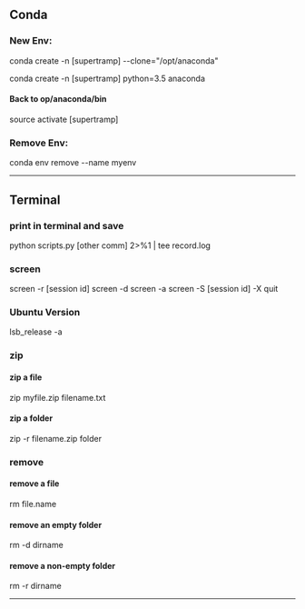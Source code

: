 ## Conda

### New Env:
conda create -n [supertramp] --clone="/opt/anaconda"

conda create -n [supertramp] python=3.5 anaconda

#### Back to op/anaconda/bin
source activate [supertramp]

### Remove Env:

conda env remove --name myenv

--------------------------------------------------------------
## Terminal 
### print in terminal and save
python scripts.py [other comm] 2>%1 | tee record.log

### screen
screen -r [session id] 
screen -d
screen -a 
screen -S [session id] -X quit

### Ubuntu Version
 lsb_release -a
 
### zip 
#### zip a file
zip myfile.zip filename.txt

#### zip a folder
zip -r filename.zip folder

### remove 
#### remove a file
rm file.name

#### remove an empty folder
rm -d dirname

#### remove a non-empty folder
rm -r dirname

-------------------------------------------------------------

